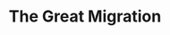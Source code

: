 ---
pid: MP181
title: The Great Migration
location_transcription: 7th Ward
zipcode: '19143'
outside_phl: 
neighborhood: University City
age: '32'
age_range: 30-39
instagram: 
image_file_name: MP_181.jpg
proposal_transcription: |-
  I recently read //The Warmth of Other Sons// I would love a monument documenting this part of Philly's history.

  Some kind of map
topic: History,Philadelphia
topic_summary: 0, 0
type: 2D,Mural
keywords_other: 
credit: Samantha Petty
image_labels: A map, with Philly starred.
twitter: 
facebook: 
permalink: "/monuments/mp181/"
layout: item-page
---